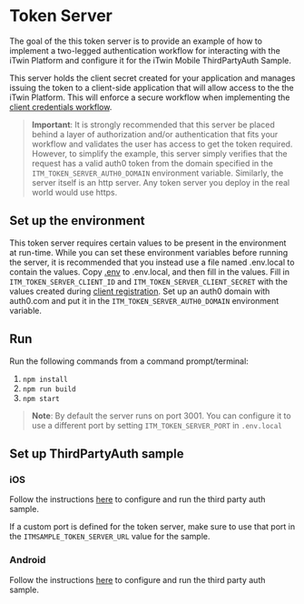 # Token Server

The goal of the this token server is to provide an example of how to implement a two-legged authentication workflow for interacting with the iTwin Platform and configure it for the iTwin Mobile ThirdPartyAuth Sample.

This server holds the client secret created for your application and manages issuing the token to a client-side application that will allow access to the
the iTwin Platform. This will enforce a secure workflow when implementing the [client credentials workflow](https://developer.bentley.com/apis/overview/authorization/#clientcredentialflow).

> __Important__: It is strongly recommended that this server be placed behind a layer of authorization and/or authentication that fits your workflow and validates the user has access to get the token required. However, to simplify the example, this server simply verifies that the request has a valid auth0 token from the domain specified in the `ITM_TOKEN_SERVER_AUTH0_DOMAIN` environment variable. Similarly, the server itself is an http server. Any token server you deploy in the real world would use https.

## Set up the environment

This token server requires certain values to be present in the environment at run-time. While you can set these environment variables before running the server, it is recommended that you instead use a file named .env.local to contain the values. Copy [.env](./.env) to .env.local, and then fill in the values. Fill in `ITM_TOKEN_SERVER_CLIENT_ID` and `ITM_TOKEN_SERVER_CLIENT_SECRET` with the values created during [client registration](../ClientID.md). Set up an auth0 domain with auth0.com and put it in the `ITM_TOKEN_SERVER_AUTH0_DOMAIN` environment variable.

## Run

Run the following commands from a command prompt/terminal:

1. `npm install`
1. `npm run build`
1. `npm start`

> __Note__: By default the server runs on port 3001. You can configure it to use a different port by setting `ITM_TOKEN_SERVER_PORT` in `.env.local`

## Set up ThirdPartyAuth sample

### iOS

Follow the instructions [here](../../iOS/ThirdPartyAuth/README.md) to configure and run the third party auth sample.

If a custom port is defined for the token server, make sure to use that port in the `ITMSAMPLE_TOKEN_SERVER_URL` value for the sample.

### Android

Follow the instructions [here](../../Android/ThirdPartyAuth/README.md) to configure and run the third party auth sample.
